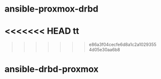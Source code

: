 # ansible-proxmox-drbd
<<<<<<< HEAD
tt
=======
>>>>>>> e86a3f04cecfe6d8a1c2a10293554d05e30aa6b8
# ansible-drbd-proxmox
